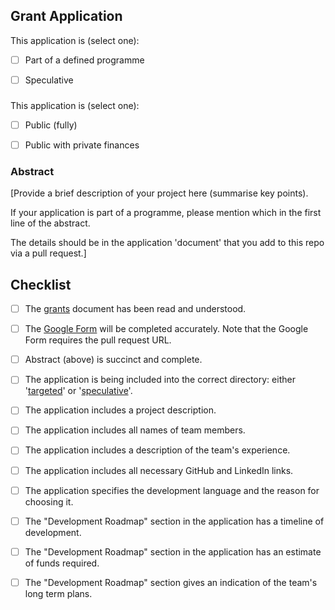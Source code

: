 ## Grant Application

This application is (select one):
- [ ] Part of a defined programme
- [ ] Speculative


###

This application is (select one):
- [ ] Public (fully)
- [ ] Public with private finances


### Abstract

[Provide a brief description of your project here (summarise key points). 

If your application is part of a programme, please mention which in the first line of the abstract.

The details should be in the application 'document' that you add to this repo via a pull request.]


## Checklist
- [ ] The [grants](https://github.com/w3f/Web3-collaboration/blob/master/grants/grants.md) document has been read and understood.
- [ ] The [Google Form](https://docs.google.com/forms/d/e/1FAIpQLSfMfjiRmDQDRk-4OhNASM6BAKii7rz_B1jWtbCPkUh6N7M2ww/viewform) will be completed accurately. Note that the Google Form requires the pull request URL.
- [ ] Abstract (above) is succinct and complete.
- [ ] The application is being included into the correct directory: either '[targeted](https://github.com/w3f/Web3-collaboration/grants//tree/master/grants/targeted)' or '[speculative](https://github.com/w3f/Web3-collaboration/tree/master/grants/speculative)'.
- [ ] The application includes a project description.
- [ ] The application includes all names of team members.
- [ ] The application includes a description of the team's experience.
- [ ] The application includes all necessary GitHub and LinkedIn links.
- [ ] The application specifies the development language and the reason for choosing it.
- [ ] The "Development Roadmap" section in the application has a timeline of development.
- [ ] The "Development Roadmap" section in the application has an estimate of funds required.
- [ ] The "Development Roadmap" section gives an indication of the team's long term plans.



